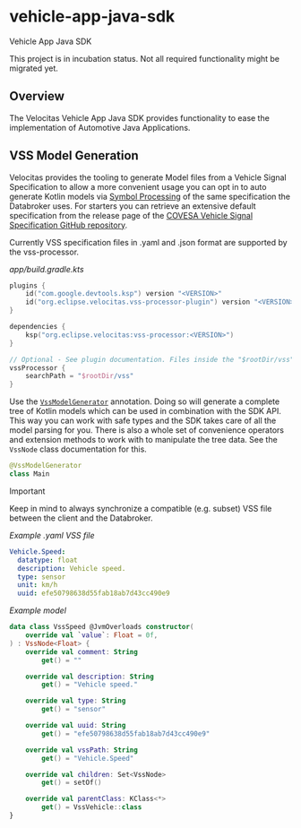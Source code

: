 # vehicle-app-java-sdk

Vehicle App Java SDK

This project is in incubation status. Not all required functionality might be migrated yet.

## Overview

The Velocitas Vehicle App Java SDK provides functionality to ease the implementation of Automotive
Java Applications. 


## VSS Model Generation

Velocitas provides the tooling to generate Model files from a Vehicle Signal Specification to allow a more convenient 
usage you can opt in to auto generate Kotlin models via [Symbol Processing](https://kotlinlang.org/docs/ksp-quickstart.html)
of the same specification the Databroker uses. For starters you can retrieve an extensive default specification from the
release page of the [COVESA Vehicle Signal Specification GitHub repository](https://github.com/COVESA/vehicle_signal_specification/releases).

Currently VSS specification files in .yaml and .json format are supported by the vss-processor.

*app/build.gradle.kts*
```kotlin
plugins {
    id("com.google.devtools.ksp") version "<VERSION>"
    id("org.eclipse.velocitas.vss-processor-plugin") version "<VERSION>"
}

dependencies {
    ksp("org.eclipse.velocitas:vss-processor:<VERSION>")
}

// Optional - See plugin documentation. Files inside the "$rootDir/vss" folder are used automatically.
vssProcessor {
    searchPath = "$rootDir/vss"
}
```

Use the [`VssModelGenerator`](https://github.com/eclipse-kuksa/kuksa-android-sdk/blob/main/vss-core/src/main/java/org/eclipse/kuksa/vsscore/annotation/VssModelGenerator.kt) annotation.
Doing so will generate a complete tree of Kotlin models which can be used in combination with the SDK API. This way you can
work with safe types and the SDK takes care of all the model parsing for you. There is also a whole set of
convenience operators and extension methods to work with to manipulate the tree data. See the `VssNode` class documentation for this.

```kotlin / Java
@VssModelGenerator 
class Main
```
> [!IMPORTANT]
> Keep in mind to always synchronize a compatible (e.g. subset) VSS file between the client and the Databroker.



*Example .yaml VSS file*
```yaml
Vehicle.Speed:
  datatype: float
  description: Vehicle speed.
  type: sensor
  unit: km/h
  uuid: efe50798638d55fab18ab7d43cc490e9
```

*Example model*

```kotlin
data class VssSpeed @JvmOverloads constructor(
    override val `value`: Float = 0f,
) : VssNode<Float> {
    override val comment: String
        get() = ""

    override val description: String
        get() = "Vehicle speed."

    override val type: String
        get() = "sensor"

    override val uuid: String
        get() = "efe50798638d55fab18ab7d43cc490e9"

    override val vssPath: String
        get() = "Vehicle.Speed"

    override val children: Set<VssNode>
        get() = setOf()

    override val parentClass: KClass<*>
        get() = VssVehicle::class
}
```
